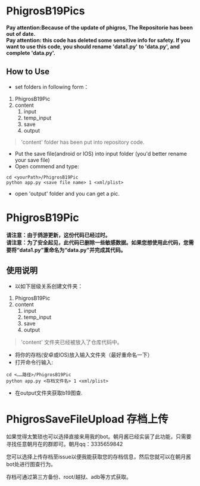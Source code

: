 
# PhigrosB19Pics
**Pay attention:Because of the update of phigros, The Repositorie has been out of date.**<br>
**Pay attention: this code has deleted some sensitive info for safety. If you want to use this code, you should rename 'data1.py' to 'data.py', and complete 'data.py'.**
## How to Use
- set folders in following form：
1. PhigrosB19Pic
2. content
    1. input
    2. temp_input
    3. save
    4. output
> 'content' folder has been put into repository code.
- Put the save file(android or IOS) into input folder (you'd better rename your save file)
- Open commend and type:
```dos
cd <yourPath>/PhigrosB19Pic
python app.py <save file name> 1 <xml/plist>
```
- open 'output' folder and you can get a pic.
> 
# PhigrosB19Pic
**请注意：由于鸽游更新，这份代码已经过时。**<br>
**请注意：为了安全起见，此代码已删除一些敏感数据。如果您想使用此代码，您需要将“data1.py”重命名为“data.py”并完成其代码。**
## 使用说明
- 以如下层级关系创建文件夹：
1. PhigrosB19Pic
2. content
    1. input
    2. temp_input
    3. save
    4. output
> 'content' 文件夹已经被放入了仓库代码中。
- 将你的存档(安卓或IOS)放入输入文件夹（最好重命名一下）
- 打开命令行输入:
```dos
cd <……路径>/PhigrosB19Pic
python app.py <存档文件名> 1 <xml/plist>
```
- 在output文件夹获取b19图查.
# PhigrosSaveFileUpload 存档上传
如果觉得太繁琐也可以选择直接来用我的bot。朝月酱已经实装了此功能，只需要寻找任意朝月在的群即可。朝月qq：3335659842
> 
您可以选择上传存档至issue以便我能获取您的存档信息，然后您就可以在朝月酱bot处进行图查行为。
> 
存档可通过第三方备份、root/越狱、adb等方式获取。
